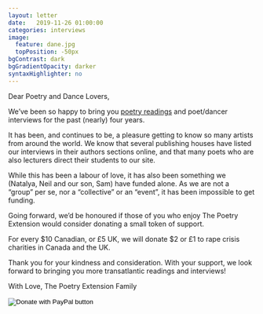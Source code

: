 ```yaml
---
layout: letter
date:   2019-11-26 01:00:00
categories: interviews
image:
  feature: dane.jpg
  topPosition: -50px
bgContrast: dark
bgGradientOpacity: darker
syntaxHighlighter: no
---
```


Dear Poetry and Dance Lovers,

We’ve been so happy to bring you <a href="http://www.thepoetryextension.com">poetry readings</a> and poet/dancer interviews for the past (nearly) four years.

It has been, and continues to be, a pleasure getting to know so many artists from around the world. We know that several publishing houses have listed our interviews in their authors sections online, and that many poets who are also lecturers direct their students to our site.

While this has been a labour of love, it has also been something we (Natalya, Neil and our son, Sam) have funded alone. As we are not a “group” per se, nor a “collective” or an “event”, it has been impossible to get funding.

Going forward, we’d be honoured if those of you who enjoy The Poetry Extension would consider donating a small token of support.

For every $10 Canadian, or £5 UK, we will donate $2 or £1 to rape crisis charities in Canada and the UK.

Thank you for your kindness and consideration. With your support, we look forward to bringing you more transatlantic readings and interviews!

With Love,
The Poetry Extension Family

<form action="https://www.paypal.com/cgi-bin/webscr" method="post" target="_top">
<input type="hidden" name="cmd" value="_donations" />
<input type="hidden" name="business" value="4UGGR4RD5XWVE" />
<input type="hidden" name="currency_code" value="CAD" />
<input type="image" src="https://www.paypalobjects.com/en_US/i/btn/btn_donateCC_LG.gif" border="0" name="submit" title="PayPal - The safer, easier way to pay online!" alt="Donate with PayPal button" />
<img alt="" border="0" src="https://www.paypal.com/en_CA/i/scr/pixel.gif" width="1" height="1" />
</form>

